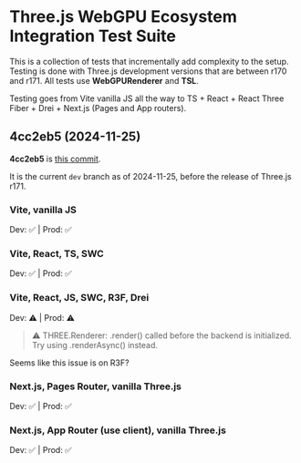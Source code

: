 # Three.js WebGPU Ecosystem Integration Test Suite

This is a collection of tests that incrementally add complexity to the setup. Testing is done with Three.js development versions that are between r170 and r171. All tests use **WebGPURenderer** and **TSL**.

Testing goes from Vite vanilla JS all the way to TS + React + React Three Fiber + Drei + Next.js (Pages and App routers).

## 4cc2eb5 (2024-11-25)

**4cc2eb5** is [this commit](https://github.com/mrdoob/three.js/commit/4cc2eb5f5cde14e844266521e8b3b1daf6767ae9).

It is the current `dev` branch as of 2024-11-25, before the release of Three.js r171.

### Vite, vanilla JS

Dev: ✅ | Prod: ✅

### Vite, React, TS, SWC

Dev: ✅ | Prod: ✅

### Vite, React, JS, SWC, R3F, Drei

Dev: ⚠️ | Prod: ⚠️

> ⚠️ THREE.Renderer: .render() called before the backend is initialized. Try using .renderAsync() instead.

Seems like this issue is on R3F?

### Next.js, Pages Router, vanilla Three.js

Dev: ✅ | Prod: ✅

### Next.js, App Router (use client), vanilla Three.js

Dev: ✅ | Prod: ✅
